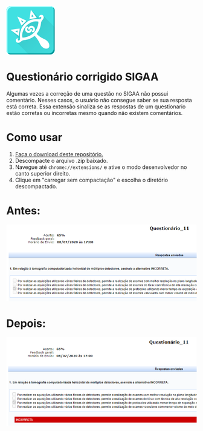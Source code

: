 ![Logo](icon/icon128.png)  
# Questionário corrigido SIGAA

Algumas vezes a correção de uma questão no SIGAA não possui comentário. Nesses casos, o usuário não consegue saber se sua resposta está correta. Essa extensão sinaliza se as respostas de um questionario estão corretas ou incorretas mesmo quando não existem comentários.

# Como usar
1. [Faça o download deste repositório.](https://github.com/daniloimparato/sigaa-questionario/archive/master.zip)
2. Descompacte o arquivo .zip baixado.
2. Navegue até `chrome://extensions/` e ative o modo desenvolvedor no canto superior direito.
3. Clique em "carregar sem compactação" e escolha o diretório descompactado.

# Antes:  
![Antes](img/antes.png)  

# Depois:  
![Antes](img/depois.png)  